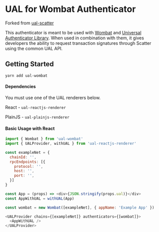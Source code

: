 # UAL for Wombat Authenticator

Forked from [ual-scatter](https://github.com/EOSIO/ual-scatter.git)

This authenticator is meant to be used with [Wombat](https://getwombat.io/) and [Universal Authenticator Library](https://github.com/EOSIO/universal-authenticator-library). When used in combination with them, it gives developers the ability to request transaction signatures through Scatter using the common UAL API.

## Getting Started

`yarn add ual-wombat`

#### Dependencies

You must use one of the UAL renderers below.

React - `ual-reactjs-renderer`


PlainJS - `ual-plainjs-renderer`


#### Basic Usage with React

```javascript
import { Wombat } from 'ual-wombat'
import { UALProvider, withUAL } from 'ual-reactjs-renderer'

const exampleNet = {
  chainId: '',
  rpcEndpoints: [{
    protocol: '',
    host: '',
    port: '',
  }]
}

const App = (props) => <div>{JSON.stringify(props.ual)}</div>
const AppWithUAL = withUAL(App)

const wombat = new Wombat([exampleNet], { appName: 'Example App' })

<UALProvider chains={[exampleNet]} authenticators={[wombat]}>
  <AppWithUAL />
</UALProvider>
```
